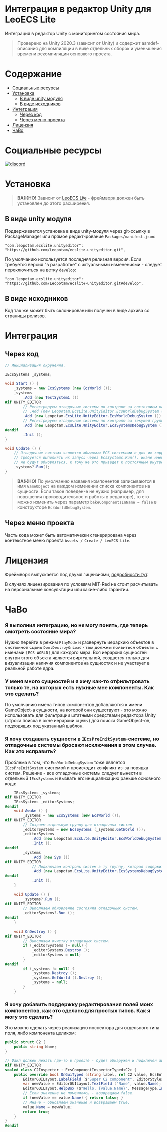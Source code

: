 # Интеграция в редактор Unity для LeoECS Lite
Интеграция в редактор Unity с мониторингом состояния мира.

> Проверено на Unity 2020.3 (зависит от Unity) и содержит asmdef-описания для компиляции в виде отдельных сборок и уменьшения времени рекомпиляции основного проекта.

# Содержание
* [Социальные ресурсы](#Социальные-ресурсы)
* [Установка](#Установка)
    * [В виде unity модуля](#В-виде-unity-модуля)
    * [В виде исходников](#В-виде-исходников)
* [Интеграция](#Интеграция)
    * [Через код](#Через-код)
    * [Через меню проекта](#Через-меню-проекта)
* [Лицензия](#Лицензия)
* [ЧаВо](#ЧаВо)

# Социальные ресурсы
[![discord](https://img.shields.io/discord/404358247621853185.svg?label=enter%20to%20discord%20server&style=for-the-badge&logo=discord)](https://discord.gg/5GZVde6)


# Установка

> **ВАЖНО!** Зависит от [LeoECS Lite](https://github.com/Leopotam/ecslite) - фреймворк должен быть установлен до этого расширения.

## В виде unity модуля
Поддерживается установка в виде unity-модуля через git-ссылку в PackageManager или прямое редактирование `Packages/manifest.json`:
```
"com.leopotam.ecslite.unityeditor": "https://github.com/Leopotam/ecslite-unityeditor.git",
```
По умолчанию используется последняя релизная версия. Если требуется версия "в разработке" с актуальными изменениями - следует переключиться на ветку `develop`:
```
"com.leopotam.ecslite.unityeditor": "https://github.com/Leopotam/ecslite-unityeditor.git#develop",
```

## В виде исходников
Код так же может быть склонирован или получен в виде архива со страницы релизов.

# Интеграция

## Через код
```c#
// Инициализация окружения.

IEcsSystems _systems;

void Start () {        
    _systems = new EcsSystems (new EcsWorld ());
    _systems
        .Add (new TestSystem1 ())
#if UNITY_EDITOR
        // Регистрируем отладочные системы по контролю за состоянием каждого отдельного мира:
        // .Add (new Leopotam.EcsLite.UnityEditor.EcsWorldDebugSystem ("events"))
        .Add (new Leopotam.EcsLite.UnityEditor.EcsWorldDebugSystem ())
        // Регистрируем отладочные системы по контролю за текущей группой систем. 
        .Add (new Leopotam.EcsLite.UnityEditor.EcsSystemsDebugSystem ())
#endif
        .Init ();
}

void Update () {
    // Отладочные системы являются обычными ECS-системами и для их корректной работы
    // требуется выполнять их запуск через EcsSystems.Run(), иначе имена сущностей
    // не будут обновляться, к тому же это приведет к постоянным внутренним аллокациям.
    _systems?.Run();
}
```

> **ВАЖНО!** По умолчанию названия компонентов записываются в имя `GameObject` на каждом изменении списка компонентов на сущности.
> Если такое поведение не нужно (например, для повышения производительности работы в редакторе), то его
> можно изменить через параметр `bakeComponentsInName = false` в конструкторе `EcsWorldDebugSystem`.


## Через меню проекта
Часть кода может быть автоматически сгенерирована через контекстное меню проекта `Assets / Create / LeoECS Lite`.

# Лицензия
Фреймворк выпускается под двумя лицензиями, [подробности тут](./LICENSE.md).

В случаях лицензирования по условиям MIT-Red не стоит расчитывать на
персональные консультации или какие-либо гарантии.

# ЧаВо

### Я выполнил интеграцию, но не могу понять, где теперь смотреть состояние мира?

Нужно перейти в режим `PlayMode` и развернуть иерархию объектов в системной сцене `DontDestroyOnLoad` - там должны появиться объекты с именами `[ECS-WORLD]` для каждого мира.
Вся иерархия сущностей внутри этого объекта является виртуальной, создается только для визуализации наличия компонентов на сущностях и не участвует в реальной работе ядра.

### У меня много сущностей и я хочу как-то отфильтровать только те, на которых есть нужные мне компоненты. Как это сделать?

По умолчанию имена типов компонентов добавляются к имени GameObject-а сущности, на которой они существуют - это можно использовать для фильтрации штатными средствами
редактора Unity (строка поиска в окне иерархии сцены) для поиска GameObject-ов, подходящих под указанный шаблон.

### Я хочу создавать сущности в `IEcsPreInitSystem`-системе, но отладочные системы бросают исключения в этом случае. Как это исправить?

Проблема в том, что `EcsWorldDebugSystem` тоже является `IEcsPreInitSystem`-системой и происходит конфликт из-за порядка систем.
Решение - все отладочные системы следует вынести в отдельный `IEcsSystems` и вызвать его инициализацию раньше основного кода:
```c#
    IEcsSystems _systems;
#if UNITY_EDITOR
    IEcsSystems _editorSystems;
#endif
    void Awake () {
        _systems = new EcsSystems (new EcsWorld ());
#if UNITY_EDITOR
        // Создаем отдельную группу для отладочных систем.
        _editorSystems = new EcsSystems (_systems.GetWorld ());
        _editorSystems
            .Add (new Leopotam.EcsLite.UnityEditor.EcsWorldDebugSystem ())
            .Init ();
#endif
        _systems
            .Add (new Sys ())
#if UNITY_EDITOR
            // Подключаем контроль систем в ту группу, которая содержит наш код.
            .Add (new Leopotam.EcsLite.UnityEditor.EcsSystemsDebugSystem ())
#endif
            .Init ();
    }
    
    void Update () {
        _systems?.Run ();
#if UNITY_EDITOR
        // Выполняем обновление состояния отладочных систем. 
        _editorSystems?.Run ();
#endif
    }
    
    void OnDestroy () {
#if UNITY_EDITOR
        // Выполняем очистку отладочных систем.
        if (_editorSystems != null) {
            _editorSystems.Destroy ();
            _editorSystems = null;
        }
#endif
        if (_systems != null) {
            _systems.Destroy ();
            _systems.GetWorld ().Destroy ();
            _systems = null;
        }
    }
```

### Я хочу добавить поддержку редактирования полей моих компонентов, как это сделано для простых типов. Как я могу это сделать?

Это можно сделать через реализацию инспектора для отдельного типа поля, либо компонента целиком:
```c#
public struct C2 {
    public string Name;
}

// Файл должен лежать где-то в проекте - будет обнаружен и подключен автоматически.
#if UNITY_EDITOR
sealed class C2Inspector : EcsComponentInspectorTyped<C2> {
    public override bool OnGuiTyped (string label, ref C2 value, EcsEntityDebugView entityView) {
        EditorGUILayout.LabelField ($"Super C2 component", EditorStyles.boldLabel);
        var newValue = EditorGUILayout.TextField ("Name", value.Name);
        EditorGUILayout.HelpBox ($"Hello, {value.Name}", MessageType.Info);
        // Если значение не поменялось - возвращаем false.
        if (newValue == value.Name) { return false; }
        // Иначе - обновляем значение и возвращаем true.
        value.Name = newValue;
        return true;
    }
}
#endif
```